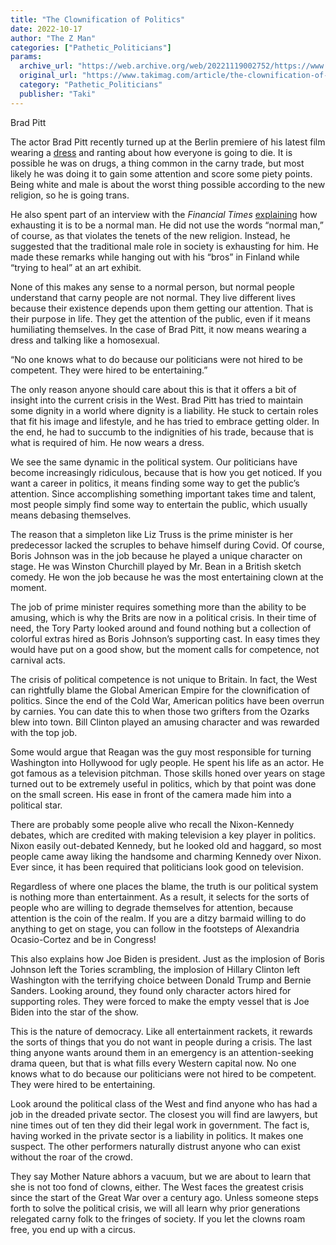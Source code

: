 ```yaml
---
title: "The Clownification of Politics"
date: 2022-10-17
author: "The Z Man"
categories: ["Pathetic_Politicians"]
params:
  archive_url: "https://web.archive.org/web/20221119002752/https://www.takimag.com/article/the-clownification-of-politics/"
  original_url: "https://www.takimag.com/article/the-clownification-of-politics/"
  category: "Pathetic_Politicians"
  publisher: "Taki"
---
```


Brad Pitt

The actor Brad Pitt recently turned up at the Berlin premiere of his latest film wearing a [dress](https://web.archive.org/web/20221126121503/https://www.breitbart.com/entertainment/2022/10/14/skirt-wearing-brad-pitt-finds-clint-eastwood-style-masculinity-exhausting/) and ranting about how everyone is going to die. It is possible he was on drugs, a thing common in the carny trade, but most likely he was doing it to gain some attention and score some piety points. Being white and male is about the worst thing possible according to the new religion, so he is going trans.

He also spent part of an interview with the _Financial Times_ [explaining](https://web.archive.org/web/20221126121503/https://www.ft.com/content/09cc0af3-b921-44ef-a3d6-f09f81d52903) how exhausting it is to be a normal man. He did not use the words “normal man,” of course, as that violates the tenets of the new religion. Instead, he suggested that the traditional male role in society is exhausting for him. He made these remarks while hanging out with his “bros” in Finland while “trying to heal” at an art exhibit.

None of this makes any sense to a normal person, but normal people understand that carny people are not normal. They live different lives because their existence depends upon them getting our attention. That is their purpose in life. They get the attention of the public, even if it means humiliating themselves. In the case of Brad Pitt, it now means wearing a dress and talking like a homosexual.

“No one knows what to do because our politicians were not hired to be competent. They were hired to be entertaining.”

The only reason anyone should care about this is that it offers a bit of insight into the current crisis in the West. Brad Pitt has tried to maintain some dignity in a world where dignity is a liability. He stuck to certain roles that fit his image and lifestyle, and he has tried to embrace getting older. In the end, he had to succumb to the indignities of his trade, because that is what is required of him. He now wears a dress.

We see the same dynamic in the political system. Our politicians have become increasingly ridiculous, because that is how you get noticed. If you want a career in politics, it means finding some way to get the public’s attention. Since accomplishing something important takes time and talent, most people simply find some way to entertain the public, which usually means debasing themselves.

The reason that a simpleton like Liz Truss is the prime minister is her predecessor lacked the scruples to behave himself during Covid. Of course, Boris Johnson was in the job because he played a unique character on stage. He was Winston Churchill played by Mr. Bean in a British sketch comedy. He won the job because he was the most entertaining clown at the moment.

The job of prime minister requires something more than the ability to be amusing, which is why the Brits are now in a political crisis. In their time of need, the Tory Party looked around and found nothing but a collection of colorful extras hired as Boris Johnson’s supporting cast. In easy times they would have put on a good show, but the moment calls for competence, not carnival acts.

The crisis of political competence is not unique to Britain. In fact, the West can rightfully blame the Global American Empire for the clownification of politics. Since the end of the Cold War, American politics have been overrun by carnies. You can date this to when those two grifters from the Ozarks blew into town. Bill Clinton played an amusing character and was rewarded with the top job.

Some would argue that Reagan was the guy most responsible for turning Washington into Hollywood for ugly people. He spent his life as an actor. He got famous as a television pitchman. Those skills honed over years on stage turned out to be extremely useful in politics, which by that point was done on the small screen. His ease in front of the camera made him into a political star.

There are probably some people alive who recall the Nixon-Kennedy debates, which are credited with making television a key player in politics. Nixon easily out-debated Kennedy, but he looked old and haggard, so most people came away liking the handsome and charming Kennedy over Nixon. Ever since, it has been required that politicians look good on television.

Regardless of where one places the blame, the truth is our political system is nothing more than entertainment. As a result, it selects for the sorts of people who are willing to degrade themselves for attention, because attention is the coin of the realm. If you are a ditzy barmaid willing to do anything to get on stage, you can follow in the footsteps of Alexandria Ocasio-Cortez and be in Congress!

This also explains how Joe Biden is president. Just as the implosion of Boris Johnson left the Tories scrambling, the implosion of Hillary Clinton left Washington with the terrifying choice between Donald Trump and Bernie Sanders. Looking around, they found only character actors hired for supporting roles. They were forced to make the empty vessel that is Joe Biden into the star of the show.

This is the nature of democracy. Like all entertainment rackets, it rewards the sorts of things that you do not want in people during a crisis. The last thing anyone wants around them in an emergency is an attention-seeking drama queen, but that is what fills every Western capital now. No one knows what to do because our politicians were not hired to be competent. They were hired to be entertaining.

Look around the political class of the West and find anyone who has had a job in the dreaded private sector. The closest you will find are lawyers, but nine times out of ten they did their legal work in government. The fact is, having worked in the private sector is a liability in politics. It makes one suspect. The other performers naturally distrust anyone who can exist without the roar of the crowd.

They say Mother Nature abhors a vacuum, but we are about to learn that she is not too fond of clowns, either. The West faces the greatest crisis since the start of the Great War over a century ago. Unless someone steps forth to solve the political crisis, we will all learn why prior generations relegated carny folk to the fringes of society. If you let the clowns roam free, you end up with a circus.
